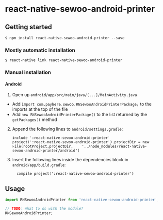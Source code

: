 
# react-native-sewoo-android-printer

## Getting started

`$ npm install react-native-sewoo-android-printer --save`

### Mostly automatic installation

`$ react-native link react-native-sewoo-android-printer`

### Manual installation


#### Android

1. Open up `android/app/src/main/java/[...]/MainActivity.java`
  - Add `import com.payhere.sewoo.RNSewooAndroidPrinterPackage;` to the imports at the top of the file
  - Add `new RNSewooAndroidPrinterPackage()` to the list returned by the `getPackages()` method
2. Append the following lines to `android/settings.gradle`:
  	```
  	include ':react-native-sewoo-android-printer'
  	project(':react-native-sewoo-android-printer').projectDir = new File(rootProject.projectDir, 	'../node_modules/react-native-sewoo-android-printer/android')
  	```
3. Insert the following lines inside the dependencies block in `android/app/build.gradle`:
  	```
      compile project(':react-native-sewoo-android-printer')
  	```


## Usage
```javascript
import RNSewooAndroidPrinter from 'react-native-sewoo-android-printer';

// TODO: What to do with the module?
RNSewooAndroidPrinter;
```
  